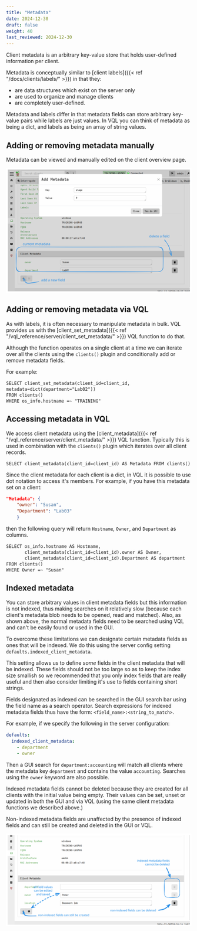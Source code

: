 ```yaml
---
title: "Metadata"
date: 2024-12-30
draft: false
weight: 40
last_reviewed: 2024-12-30
---
```


Client metadata is an arbitrary key-value store that holds user-defined
information per client.

Metadata is conceptually similar to
[client labels]({{< ref "/docs/clients/labels/" >}}) in that they:

- are data structures which exist on the server only
- are used to organize and manage clients
- are completely user-defined.

Metadata and labels differ in that metadata fields can store arbitrary key-value
pairs while labels are just values. In VQL you can think of metadata as being a dict,
and labels as being an array of string values.

## Adding or removing metadata manually

Metadata can be viewed and manually edited on the client overview page.

![viewing and editing metadata](metadata_edit.svg)

## Adding or removing metadata via VQL

As with labels, it is often necessary to manipulate metadata in bulk.
VQL provides us with the
[client_set_metadata]({{< ref "/vql_reference/server/client_set_metadata/" >}})
VQL function to do that.

Although the function operates on a single client at a time we can iterate over
all the clients using the `clients()` plugin and conditionally add or remove
metadata fields.

For example:

```vql
SELECT client_set_metadata(client_id=client_id, metadata=dict(department="Lab02"))
FROM clients()
WHERE os_info.hostname =~ "TRAINING"
```

## Accessing metadata in VQL

We access client metadata using the
[client_metadata]({{< ref "/vql_reference/server/client_metadata/" >}})
VQL function. Typically this is used in combination with the `clients()` plugin
which iterates over all client records.

```vql
SELECT client_metadata(client_id=client_id) AS Metadata FROM clients()
```

Since the client metadata for each client is a dict, in VQL it is possible to
use dot notation to access it's members. For example, if you have this metadata
set on a client:

```json
"Metadata": {
    "owner": "Susan",
    "Department": "Lab03"
    }
```

then the following query will return `Hostname`, `Owner`, and `Department` as
columns.

```vql
SELECT os_info.hostname AS Hostname,
       client_metadata(client_id=client_id).owner AS Owner,
       client_metadata(client_id=client_id).Department AS department
FROM clients()
WHERE Owner =~ "Susan"
```


## Indexed metadata

You can store arbitrary values in client metadata fields but this information is
not indexed, thus making searches on it relatively slow (because each client's
metadata blob needs to be opened, read and matched). Also, as shown above, the normal
metadata fields need to be searched using VQL and can't be easily found or used
in the GUI.

To overcome these limitations we can designate certain metadata fields as ones
that will be indexed. We do this using the server config setting
`defaults.indexed_client_metadata`.

This setting allows us to define _some_ fields in the client metadata that will
be indexed. These fields should not be too large so as to keep the index size
smallish so we recommended that you only index fields that are really useful and
then also consider limiting it's use to fields containing short strings.

Fields designated as indexed can be searched in the GUI search bar using the
field name as a search operator. Search expressions for indexed metadata fields
thus have the form: `<field_name>:<string_to_match>`.

For example, if we specify the following in the server configuration:

```yaml
defaults:
  indexed_client_metadata:
    - department
    - owner
```

Then a GUI search for `department:accounting` will match all clients where the
metadata key `department` and contains the value `accounting`. Searches using
the `owner` keyword are also possible.

Indexed metadata fields cannot be deleted because they are created for all
clients with the initial value being empty. Their values can be set, unset or
updated in both the GUI and via VQL (using the same client metadata functions we
described above.)

Non-indexed metadata fields are unaffected by the presence of indexed fields and
can still be created and deleted in the GUI or VQL.

![Indexed and non-indexed metadata fields](metadata_indexed.svg)

